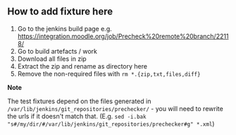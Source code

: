 ## How to add fixture here ##

1. Go to the jenkins build page e.g. https://integration.moodle.org/job/Precheck%20remote%20branch/22118/
2. Go to build artefacts / work
3. Download all files in zip
4. Extract the zip and rename as directory here
5. Remove the non-required files with `rm *.{zip,txt,files,diff}`

**Note**

The test fixtures depend on the files generated in `/var/lib/jenkins/git_repositories/prechecker/` - you will
need to rewrite the urls if it doesn't match that. (E.g. `sed -i.bak "s#/my/dir/#/var/lib/jenkins/git_repositories/prechecker#g" *.xml`)
